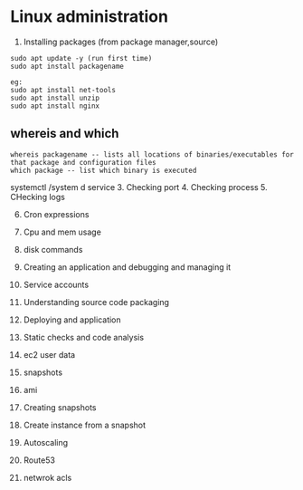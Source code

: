 # Linux administration

1. Installing packages (from package manager,source)

```
sudo apt update -y (run first time)
sudo apt install packagename

eg:
sudo apt install net-tools
sudo apt install unzip
sudo apt install nginx

```

## whereis and which
```
whereis packagename -- lists all locations of binaries/executables for that package and configuration files
which package -- list which binary is executed

```
 systemctl /system d service
3. Checking port
4. Checking process
5. CHecking logs





6. Cron expressions
7. Cpu and mem usage
8. disk commands
9. Creating an application and debugging and managing it
10. Service accounts


1. Understanding source code  packaging
2. Deploying and application
3. Static checks and code analysis



1. ec2 user data
2. snapshots
3. ami
4. Creating snapshots
5. Create instance from a snapshot
7. Autoscaling
8. Route53
9. netwrok acls
